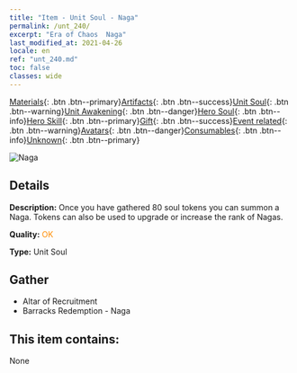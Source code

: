 ```yaml
---
title: "Item - Unit Soul - Naga"
permalink: /unt_240/
excerpt: "Era of Chaos  Naga"
last_modified_at: 2021-04-26
locale: en
ref: "unt_240.md"
toc: false
classes: wide
---
```

 [Materials](/Items/){: .btn .btn--primary}[Artifacts](/Items/Artifacts/){: .btn .btn--success}[Unit Soul](/Items/UnitSoul/){: .btn .btn--warning}[Unit Awakening](/Items/UnitAwakening/){: .btn .btn--danger}[Hero Soul](/Items/HeroSoul/){: .btn .btn--info}[Hero Skill](/Items/HeroSkill/){: .btn .btn--primary}[Gift](/Items/Gift/){: .btn .btn--success}[Event related](/Items/Events/){: .btn .btn--warning}[Avatars](/Items/Avatars/){: .btn .btn--danger}[Consumables](/Items/Consumables/){: .btn .btn--info}[Unknown](/Items/Unknown/){: .btn .btn--primary}

 ![Naga](/images/u/ti_shenv.jpg)

## Details
 **Description:** Once you have gathered 80 soul tokens you can summon a Naga. Tokens can also be used to upgrade or increase the rank of Nagas.

 **Quality:** <span style="color: #FF8C00">OK</span>

 **Type:** Unit Soul

## Gather

*    Altar of Recruitment 
*    Barracks Redemption - Naga 

## This item contains:

  None

